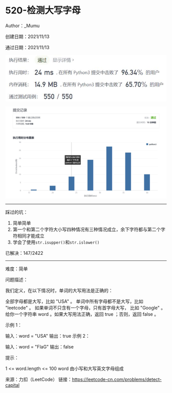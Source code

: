 # 520-检测大写字母

Author：_Mumu

创建日期：2021/11/13

通过日期：2021/11/13

![](./通过截图2.jpg)

![](./通过截图1.jpg)

*****

踩过的坑：

1. 简单简单
2. 第一个和第二个字符大小写四种情况有三种情况成立，余下字符都与第二个字符相同才能成立
3. 学会了使用`str.isupper()`和`str.islower()`

已解决：147/2422

*****

难度：简单

问题描述：

我们定义，在以下情况时，单词的大写用法是正确的：

全部字母都是大写，比如 "USA" 。
单词中所有字母都不是大写，比如 "leetcode" 。
如果单词不只含有一个字母，只有首字母大写， 比如 "Google" 。
给你一个字符串 word 。如果大写用法正确，返回 true ；否则，返回 false 。

 

示例 1：

输入：word = "USA"
输出：true
示例 2：

输入：word = "FlaG"
输出：false


提示：

1 <= word.length <= 100
word 由小写和大写英文字母组成

来源：力扣（LeetCode）
链接：https://leetcode-cn.com/problems/detect-capital
